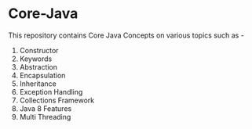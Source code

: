 # Core-Java

This repository contains Core Java Concepts on various topics such as -
1. Constructor
2. Keywords
3. Abstraction
4. Encapsulation
5. Inheritance
6. Exception Handling
7. Collections Framework
8. Java 8 Features
9. Multi Threading
